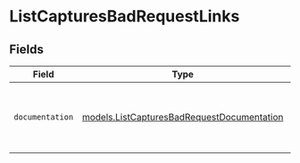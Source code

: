 # ListCapturesBadRequestLinks


## Fields

| Field                                                                                          | Type                                                                                           | Required                                                                                       | Description                                                                                    |
| ---------------------------------------------------------------------------------------------- | ---------------------------------------------------------------------------------------------- | ---------------------------------------------------------------------------------------------- | ---------------------------------------------------------------------------------------------- |
| `documentation`                                                                                | [models.ListCapturesBadRequestDocumentation](../models/listcapturesbadrequestdocumentation.md) | :heavy_check_mark:                                                                             | The URL to the generic Mollie API error handling guide.                                        |